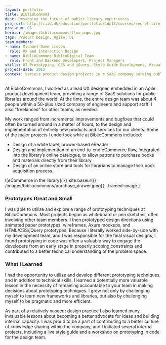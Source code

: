 ```yaml
---
layout: portfolio
title: BiblioCommons
desc: Designing the future of public library experiences
proj-url: http://ciid.dk/education/portfolio/idp15/courses/secret-life-of-objects/projects/the-aspirational-lamp/
proj-num: 05
heroic: /images/bibliocommons/flow_maps.jpg
tags: Product Design, Agile, UI
team_members:
- name: Michael-Owen Liston
  role: UX and Interaction Design
- name: BiblioCommons BiblioDigital Team
  role: Front and Backend Developers, Project Managers
skills: UI Prototyping, CSS and jQuery, Style Guide Development, Visual Design, Requirements Gathering
project-date: 2013
context: Various product design projects in a SaaS company serving public libraries, working on a small, Agile development team.
---
```


At BiblioCommons, I worked as a lead UX designer, embedded in an Agile product development team, providing a range of SaaS solutions for public libraries around the world. At the time, the entire design team was about 4 people within a 50-plus sized company of engineers and support staff. I also “freelanced” for other teams, as needed.

My work ranged from incremental improvements and bugfixes that could often be turned around in a matter of hours, to the design and implementation of entirely new products and services for our clients. Some of the major projects I undertook while at BiblioCommons included:

* Design of a white label, brower-based eReader
* Design and implemention of an end-to-end eCommerce flow, integrated into the library’s online catalogue, to allow patrons to purchase books and materials directly from their library
* Design of an online store and tools for librarians to manage their book acquisition process.

![eCommerce in the library]( {{ site.baseurl}} /images/bibliocommons/purchase_drawer.jpeg){: .framed-image }

### Prototypes Great and Small
I was able to utilize and explore a range of prototyping techniques at BiblioCommons. Most projects began as whiteboard or pen sketches, often involving other team members. I then prototyped design directions using animated paper prototypes, wireframes, Axure mockups, and HTML/CSS/jQuery prototypes. Because I literally worked side-by-side with my development team, and I was responsible for the final visual designs, I found prototyping in code was often a valuable way to engage the developers from an early stage in properly scoping constraints and contributed to a better technical understanding of the problem space.

### What I Learned
I had the opportunity to utilize and develop different prototyping techniques, and in addition to technical skills, I learned a potentially more valuable lesson in the necessity of remaining accountable to your team in making decisions about prototyping techniques. I grew not only by challenging myself to learn new frameworks and libraries, but also by challenging myself to be pragmatic and more efficient.

As part of a relatively nascent design practice I also learned many invaluable lessons about becoming a better advocate for ideas and building internal capacity. I was proud to be a part of contributing to a better culture of knowledge sharing within the company, and I initiated several internal projects, including a live style guide and a workshop on prototyping in code for the design team.